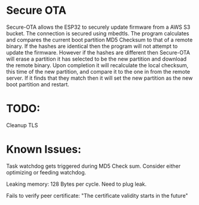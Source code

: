# Secure OTA

 Secure-OTA allows the ESP32 to securely update firmware from a AWS S3 bucket. The connection is secured using mbedtls. The program calculates and compares the current boot partition MD5 Checksum to that of a remote binary. If the hashes are identical then the program will not attempt to update the firmware. However if the hashes are different then Secure-OTA will erase a partition it has selected to be the new partition and download the remote binary. Upon completion it will recalculate the local checksum, this time of the new partition, and compare it to the one in from the remote server. If it finds that they match then it will set the new partition as the new boot partition and restart.

# TODO:
Cleanup TLS

# Known Issues:
Task watchdog gets triggered during MD5 Check sum. Consider either optimizing or feeding watchdog.

Leaking memory: 128 Bytes per cycle. Need to plug leak.

Fails to verify peer certificate: "The certificate validity starts in the future"
